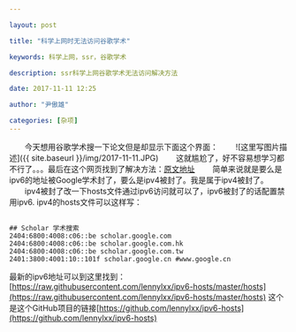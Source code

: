 ```yaml
---

layout: post

title: "科学上网时无法访问谷歌学术"

keywords: 科学上网，ssr，谷歌学术

description: ssr科学上网谷歌学术无法访问解决方法

date: 2017-11-11 12:25

author: "尹傲雄"

categories: [杂项]
---
```

　　今天想用谷歌学术搜一下论文但是却显示下面这个界面：
　　![这里写图片描述]({{ site.baseurl }}/img/2017-11-11.JPG)
　　这就尴尬了，好不容易想学习都不行了。。。最后在这个网页找到了解决方法：[原文地址](https://www.polarxiong.com/archives/%E9%80%9A%E8%BF%87VPS%E4%BD%BF%E7%94%A8VPN%E6%88%96ShadowSocks%E8%AE%BF%E9%97%AEGoogle%E6%88%96Google-Schoolar%E5%87%BA%E7%8E%B0%E9%AA%8C%E8%AF%81%E7%A0%81%E7%AD%89%E7%9A%84%E8%A7%A3%E5%86%B3%E6%96%B9%E6%B3%95.html)
　　简单来说就是要么是ipv6的地址被Google学术封了，要么是ipv4被封了。我是属于ipv4被封了。
　　ipv4被封了改一下hosts文件通过ipv6访问就可以了，ipv6被封了的话配置禁用ipv6. ipv4的hosts文件可以这样写：

```

## Scholar 学术搜索
2404:6800:4008:c06::be scholar.google.com
2404:6800:4008:c06::be scholar.google.com.hk
2404:6800:4008:c06::be scholar.google.com.tw
2401:3800:4001:10::101f scholar.google.cn #www.google.cn
```
最新的ipv6地址可以到这里找到：
[https://raw.githubusercontent.com/lennylxx/ipv6-hosts/master/hosts](https://raw.githubusercontent.com/lennylxx/ipv6-hosts/master/hosts)
这个是这个GitHub项目的链接[https://github.com/lennylxx/ipv6-hosts](https://github.com/lennylxx/ipv6-hosts)
